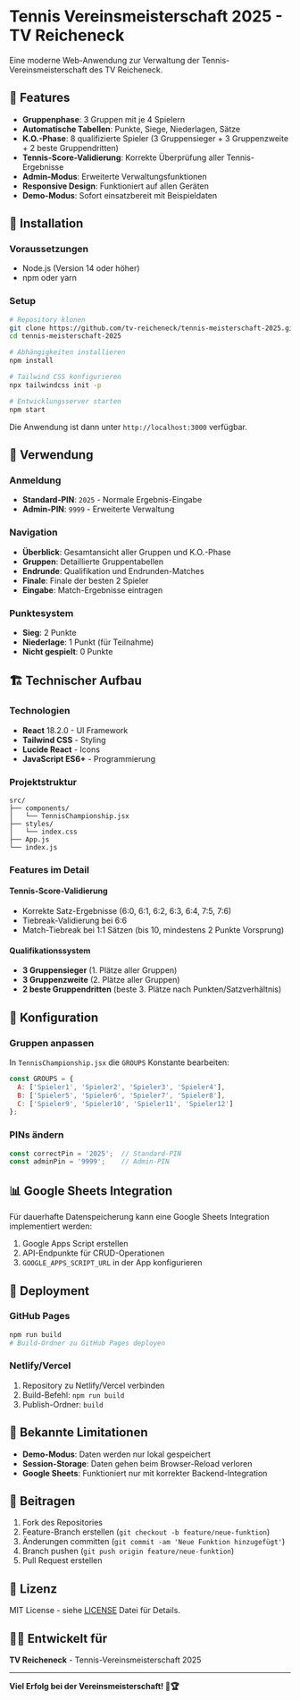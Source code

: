 # Tennis Vereinsmeisterschaft 2025 - TV Reicheneck

Eine moderne Web-Anwendung zur Verwaltung der Tennis-Vereinsmeisterschaft des TV Reicheneck.

## 🎾 Features

- **Gruppenphase**: 3 Gruppen mit je 4 Spielern
- **Automatische Tabellen**: Punkte, Siege, Niederlagen, Sätze
- **K.O.-Phase**: 8 qualifizierte Spieler (3 Gruppensieger + 3 Gruppenzweite + 2 beste Gruppendritten)
- **Tennis-Score-Validierung**: Korrekte Überprüfung aller Tennis-Ergebnisse
- **Admin-Modus**: Erweiterte Verwaltungsfunktionen
- **Responsive Design**: Funktioniert auf allen Geräten
- **Demo-Modus**: Sofort einsatzbereit mit Beispieldaten

## 🚀 Installation

### Voraussetzungen
- Node.js (Version 14 oder höher)
- npm oder yarn

### Setup
```bash
# Repository klonen
git clone https://github.com/tv-reicheneck/tennis-meisterschaft-2025.git
cd tennis-meisterschaft-2025

# Abhängigkeiten installieren
npm install

# Tailwind CSS konfigurieren
npx tailwindcss init -p

# Entwicklungsserver starten
npm start
```

Die Anwendung ist dann unter `http://localhost:3000` verfügbar.

## 📱 Verwendung

### Anmeldung
- **Standard-PIN**: `2025` - Normale Ergebnis-Eingabe
- **Admin-PIN**: `9999` - Erweiterte Verwaltung

### Navigation
- **Überblick**: Gesamtansicht aller Gruppen und K.O.-Phase
- **Gruppen**: Detaillierte Gruppentabellen
- **Endrunde**: Qualifikation und Endrunden-Matches
- **Finale**: Finale der besten 2 Spieler
- **Eingabe**: Match-Ergebnisse eintragen

### Punktesystem
- **Sieg**: 2 Punkte
- **Niederlage**: 1 Punkt (für Teilnahme)
- **Nicht gespielt**: 0 Punkte

## 🏗️ Technischer Aufbau

### Technologien
- **React** 18.2.0 - UI Framework
- **Tailwind CSS** - Styling
- **Lucide React** - Icons
- **JavaScript ES6+** - Programmierung

### Projektstruktur
```
src/
├── components/
│   └── TennisChampionship.jsx
├── styles/
│   └── index.css
├── App.js
└── index.js
```

### Features im Detail

#### Tennis-Score-Validierung
- Korrekte Satz-Ergebnisse (6:0, 6:1, 6:2, 6:3, 6:4, 7:5, 7:6)
- Tiebreak-Validierung bei 6:6
- Match-Tiebreak bei 1:1 Sätzen (bis 10, mindestens 2 Punkte Vorsprung)

#### Qualifikationssystem
- **3 Gruppensieger** (1. Plätze aller Gruppen)
- **3 Gruppenzweite** (2. Plätze aller Gruppen)
- **2 beste Gruppendritten** (beste 3. Plätze nach Punkten/Satzverhältnis)

## 🔧 Konfiguration

### Gruppen anpassen
In `TennisChampionship.jsx` die `GROUPS` Konstante bearbeiten:

```javascript
const GROUPS = {
  A: ['Spieler1', 'Spieler2', 'Spieler3', 'Spieler4'],
  B: ['Spieler5', 'Spieler6', 'Spieler7', 'Spieler8'],
  C: ['Spieler9', 'Spieler10', 'Spieler11', 'Spieler12']
};
```

### PINs ändern
```javascript
const correctPin = '2025';  // Standard-PIN
const adminPin = '9999';    // Admin-PIN
```

## 📊 Google Sheets Integration

Für dauerhafte Datenspeicherung kann eine Google Sheets Integration implementiert werden:

1. Google Apps Script erstellen
2. API-Endpunkte für CRUD-Operationen
3. `GOOGLE_APPS_SCRIPT_URL` in der App konfigurieren

## 🚀 Deployment

### GitHub Pages
```bash
npm run build
# Build-Ordner zu GitHub Pages deployen
```

### Netlify/Vercel
1. Repository zu Netlify/Vercel verbinden
2. Build-Befehl: `npm run build`
3. Publish-Ordner: `build`

## 🐛 Bekannte Limitationen

- **Demo-Modus**: Daten werden nur lokal gespeichert
- **Session-Storage**: Daten gehen beim Browser-Reload verloren
- **Google Sheets**: Funktioniert nur mit korrekter Backend-Integration

## 🤝 Beitragen

1. Fork des Repositories
2. Feature-Branch erstellen (`git checkout -b feature/neue-funktion`)
3. Änderungen committen (`git commit -am 'Neue Funktion hinzugefügt'`)
4. Branch pushen (`git push origin feature/neue-funktion`)
5. Pull Request erstellen

## 📝 Lizenz

MIT License - siehe [LICENSE](LICENSE) Datei für Details.

## 👨‍💻 Entwickelt für

**TV Reicheneck** - Tennis-Vereinsmeisterschaft 2025

---

**Viel Erfolg bei der Vereinsmeisterschaft! 🎾🏆**
